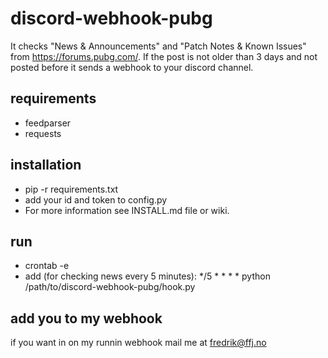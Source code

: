 # discord-webhook-pubg
It checks "News & Announcements" and "Patch Notes & Known Issues" from https://forums.pubg.com/. If the post is not older than 3 days and not posted before it sends a webhook to your discord channel.

## requirements
- feedparser
- requests

## installation
- pip -r requirements.txt
- add your id and token to config.py
- For more information see INSTALL.md file or wiki.

## run
- crontab -e
- add (for checking news every 5 minutes):
*/5 * * * * python /path/to/discord-webhook-pubg/hook.py 

## add you to my webhook
if you want in on my runnin webhook mail me at fredrik@ffj.no
